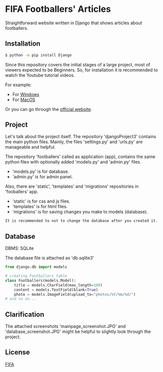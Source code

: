 # FIFA Footballers' Articles
Straightforward website written in Django that shows articles about footballers.

## Installation
```bash
$ python -m pip install Django
```
Since this repository covers the initial stages of a large project, most of viewers expected to be Beginners. So, for installation it is recommended to watch the Youtube tutorial videos.

For example:
- For [Windows](https://youtu.be/IwTwoZgo8ZA)
- For [MacOS](https://youtu.be/96OaaMwL5Ps)

Or you can go through the [official website](https://docs.djangoproject.com/en/4.1/topics/install/).


## Project
Let's talk about the project itself.
The repository 'djangoProject3' contains the main python files. Mainly, the files 'settings.py' and 'urls.py' are manageable and helpful.

The repository 'footballers' called as application (app), contains the same python files with optionally added 'models.py' and 'admin.py' files. 
- 'models.py' is for database.
- 'admin.py' is for admin panel.


Also, there are 'static', 'templates' and 'migrations' repositories in 'fooballers' app.
- 'static' is for css and js files.
- 'templates' is for html files.
- 'migrations' is for saving changes you make to models (database). 

```bash
It is recommended to not to change the database after you created it.
```

## Database
DBMS: SQLite

The database file is attached as 'db.sqlite3'

```python
from django.db import models

# creating Footballers table
class Footballers(models.Model):
    title = models.CharField(max_length=100)
    content = models.TextField(blank=True)
    photo = models.ImageField(upload_to="photos/%Y/%m/%d/")
# and so on...
```

## Clarification
The attached screenshots 'mainpage_screenshot.JPG' and 'database_screenshot.JPG' might be helpful to slightly look through the project.


## License
[FIFA](https://www.fifa.com/)
